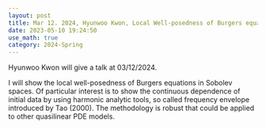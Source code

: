 ```yaml
---
layout: post
title: Mar 12. 2024, Hyunwoo Kwon, Local Well-posedness of Burgers equations with Sobolev initial data
date: 2023-05-10 19:24:50
use_math: true
category: 2024-Spring
---
```

Hyunwoo Kwon will give a talk at 03/12/2024.

I will show the local well-posedness of Burgers equations in Sobolev spaces. Of particular interest is to show the continuous dependence of initial data by using harmonic analytic tools, so called frequency envelope introduced by Tao (2000). The methodology is robust that could be applied to other quasilinear PDE models. 

